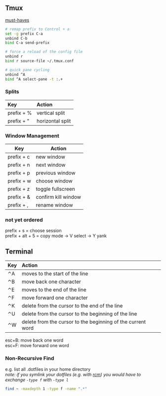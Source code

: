 ## Tmux

[must-haves](http://robots.thoughtbot.com/a-tmux-crash-course#must-haves)

```sh
# remap prefix to Control + a
set -g prefix C-a
unbind C-b
bind C-a send-prefix

# force a reload of the config file
unbind r
bind r source-file ~/.tmux.conf

# quick pane cycling
unbind ^A
bind ^A select-pane -t :.+
```

### Splits

| Key           | Action          |
|:--------------|:----------------|
| prefix + %    | vertical split  |
| prefix + "    | horizontal split|

### Window Management

| Key           | Action               |
| ------------- | -------------------- |
| prefix + c    | new window           |
| prefix + n    | next window          |
| prefix + p    | previous window      |
| prefix + w    | choose window        |
| prefix + z    | toggle fullscreen    |
| prefix + &    | confirm kill window  |
| prefix + ,    | rename window        |

### not yet ordered
prefix + s = choose session  
prefix + alt + 5 = copy mode -> V select -> Y yank

## Terminal

| Key   | Action                                                         |
|:------|:-------------------------------------------------------------- |
| ⌃A    | moves to the start of the line                                 |
| ⌃B    | move back one character                                        |
| ⌃E    | moves to the end of the line                                   |
| ⌃F    | move forward one character                                     |
| ⌃K    | delete from the cursor to the end of the line                  |
| ⌃U    | delete from the cursor to the beginning of the line            |
| ⌃W    | delete from the cursor to the beginning of the current word    |

esc+B: move back one word  
esc+F: move forward one word

### Non-Recursive Find

e.g. list all .dotfiles in your home directory  
*note: if you symlink your dotfiles (e.g. with [rcm](https://github.com/thoughtbot/rcm))
you would have to exchange `-type f` with `-type l`*

```sh
find ~ -maxdepth 1 -type f -name ".*"
```

